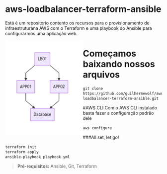 # aws-loadbalancer-terraform-ansible
Está é um repositorio contento os recursos para o provisionamento de infraestruturana AWS com o Terraform e uma playbook do Ansible para configurarmos uma aplicação web.

<div align="center" style="float: left">
  <img alt="chart" width="250" src="https://github.com/guilhermewolf/aws-loadbalancer-terraform-ansible/blob/master/chart.png" />
</div>


#  Começamos baixando nossos arquivos
```shell
git clone https://github.com/guilhermewolf/aws-loadbalancer-terraform-ansible.git
```

#AWS CLI
Com o AWS CLI instalado basta fazer a configuração padrão dele
```shell
aws configure
```

###All set, let go!
```shell
terraform init
terraform apply
ansible-playbook playbook.yml
```

  > **Pré-requisitos:** Ansible, Git, Terraform
